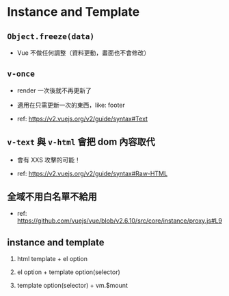# Instance and Template

## `Object.freeze(data)`

- Vue 不做任何調整（資料更動，畫面也不會修改）

## `v-once`

- render 一次後就不再更新了

- 適用在只需更新一次的東西，like: footer

- ref: <https://v2.vuejs.org/v2/guide/syntax#Text>

## `v-text` 與 `v-html` 會把 dom 內容取代

- 會有 XXS 攻擊的可能！

- ref: <https://v2.vuejs.org/v2/guide/syntax#Raw-HTML>

## 全域不用白名單不給用

- ref: <https://github.com/vuejs/vue/blob/v2.6.10/src/core/instance/proxy.js#L9>

## instance and template

1. html template + el option

2. el option + template option(selector)

3. template option(selector) + vm.$mount
